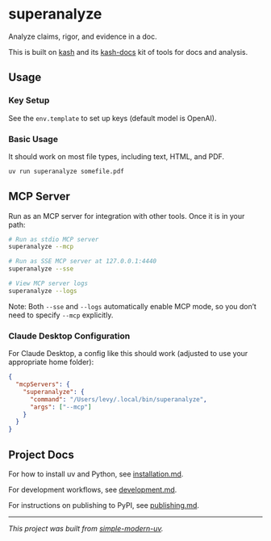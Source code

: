 # superanalyze

Analyze claims, rigor, and evidence in a doc.

This is built on [kash](https://www.github.com/jlevy/kash) and its
[kash-docs](https://www.github.com/jlevy/kash-docs) kit of tools for docs and analysis.

## Usage

### Key Setup

See the `env.template` to set up keys (default model is OpenAI).

### Basic Usage

It should work on most file types, including text, HTML, and PDF.

```bash
uv run superanalyze somefile.pdf
```

## MCP Server

Run as an MCP server for integration with other tools.
Once it is in your path:

```bash
# Run as stdio MCP server
superanalyze --mcp

# Run as SSE MCP server at 127.0.0.1:4440
superanalyze --sse

# View MCP server logs
superanalyze --logs
```

Note: Both `--sse` and `--logs` automatically enable MCP mode, so you don’t need to
specify `--mcp` explicitly.

### Claude Desktop Configuration

For Claude Desktop, a config like this should work (adjusted to use your appropriate
home folder):

```json
{
  "mcpServers": {
    "superanalyze": {
      "command": "/Users/levy/.local/bin/superanalyze",
      "args": ["--mcp"]
    }
  }
}
```

## Project Docs

For how to install uv and Python, see [installation.md](installation.md).

For development workflows, see [development.md](development.md).

For instructions on publishing to PyPI, see [publishing.md](publishing.md).

* * *

*This project was built from
[simple-modern-uv](https://github.com/jlevy/simple-modern-uv).*
